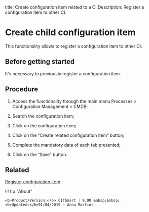 title: Create configuration item related to a CI
Description: Register a configuration item to other CI.
# Create child configuration item
This functionality allows to register a configuration item to other CI.

Before getting started
--------------------------

It's necessary to previously register a configuration item.

Procedure
-------------

1.  Access the functionality through the main menu Processes \> Configuration
    Management \> CMDB;

2.  Search the configuration item;

3.  Click on the configuration item;

4.  Click on the “Create related configuration item” button;

5.  Complete the mandatory data of each tab presented;

6.  Click on the “Save” button.

Related
-------

[Register configuration item](/en-us/citsmart-platform-8/processes/configuration/use/register-CI.html)


!!! tip "About"

    <b>Product/Version:</b> CITSmart | 9.00 &nbsp;&nbsp;
    <b>Updated:</b>01/04/2019 – Anna Martins
